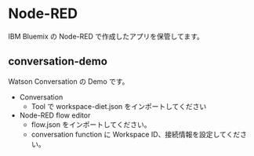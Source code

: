 # Node-RED
IBM Bluemix の Node-RED で作成したアプリを保管してます。

## conversation-demo
Watson Conversation の Demo です。
* Conversation
  - Tool で workspace-diet.json をインポートしてください
* Node-RED flow editor
  - flow.json をインポートしてください。
  - conversation function に Workspace ID、接続情報を設定してください。 
